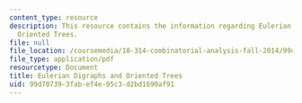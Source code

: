 ```yaml
---
content_type: resource
description: This resource contains the information regarding Eulerian Digraphs and
  Oriented Trees.
file: null
file_location: /coursemedia/18-314-combinatorial-analysis-fall-2014/99d707393fabef4e95c3d2bd1690af91_MIT18_314F14_mt2.pdf
file_type: application/pdf
resourcetype: Document
title: Eulerian Digraphs and Oriented Trees
uid: 99d70739-3fab-ef4e-95c3-d2bd1690af91
---
```

